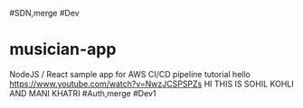 #SDN,merge
#Dev
# musician-app
NodeJS / React sample app for AWS CI/CD pipeline tutorial
hello
https://www.youtube.com/watch?v=NwzJCSPSPZs
HI THIS IS SOHIL KOHLI AND MANI KHATRI
#Auth,merge
#Dev1
